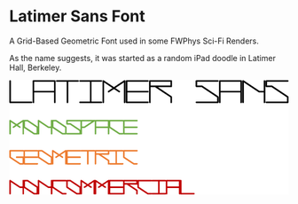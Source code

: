 # Latimer Sans Font
 A Grid-Based Geometric Font used in some FWPhys Sci-Fi Renders. 
 
 As the name suggests, it was started as a random iPad doodle in Latimer Hall, Berkeley.

![Preview](LS.png)
